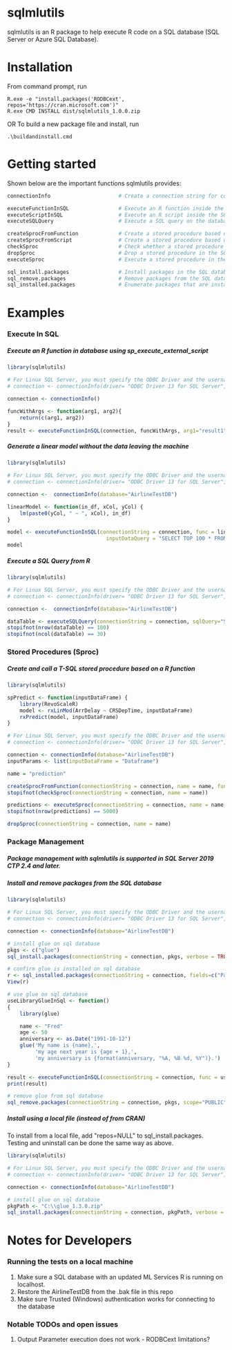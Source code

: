 # sqlmlutils

sqlmlutils is an R package to help execute R code on a SQL database (SQL Server or Azure SQL Database).

# Installation

From command prompt, run 
```
R.exe -e "install.packages('RODBCext', repos='https://cran.microsoft.com')"
R.exe CMD INSTALL dist/sqlmlutils_1.0.0.zip
```
OR
To build a new package file and install, run
```
.\buildandinstall.cmd
```

# Getting started

Shown below are the important functions sqlmlutils provides:
```R
connectionInfo                      # Create a connection string for connecting to the SQL database

executeFunctionInSQL                # Execute an R function inside the SQL database
executeScriptInSQL                  # Execute an R script inside the SQL database
executeSQLQuery                     # Execute a SQL query on the database and return the resultant table

createSprocFromFunction             # Create a stored procedure based on a R function inside the SQL database
createSprocFromScript               # Create a stored procedure based on a R script inside the SQL database
checkSproc                          # Check whether a stored procedure exists in the SQL database
dropSproc                           # Drop a stored procedure in the SQL database
executeSproc                        # Execute a stored procedure in the SQL database

sql_install.packages                # Install packages in the SQL database
sql_remove.packages                 # Remove packages from the SQL database
sql_installed.packages              # Enumerate packages that are installed on the SQL database
```

# Examples

### Execute In SQL
##### Execute an R function in database using sp_execute_external_script

```R
library(sqlmlutils)

# For Linux SQL Server, you must specify the ODBC Driver and the username/password because there is no Trusted_Connection/Implied Authentication support yet.
# connection <- connectionInfo(driver= "ODBC Driver 13 for SQL Server", database="AirlineTestDB", uid = "username", pwd = "password")

connection <- connectionInfo()

funcWithArgs <- function(arg1, arg2){
    return(c(arg1, arg2))
}
result <- executeFunctionInSQL(connection, funcWithArgs, arg1="result1", arg2="result2")
```

##### Generate a linear model without the data leaving the machine

```R
library(sqlmlutils)

# For Linux SQL Server, you must specify the ODBC Driver and the username/password because there is no Trusted_Connection/Implied Authentication support yet.
# connection <- connectionInfo(driver= "ODBC Driver 13 for SQL Server", database="AirlineTestDB", uid = "username", pwd = "password")

connection <-  connectionInfo(database="AirlineTestDB")

linearModel <- function(in_df, xCol, yCol) {
    lm(paste0(yCol, " ~ ", xCol), in_df)
}

model <- executeFunctionInSQL(connectionString = connection, func = linearModel, xCol = "CRSDepTime", yCol = "ArrDelay", 
                                inputDataQuery = "SELECT TOP 100 * FROM airline5000")
model
```

##### Execute a SQL Query from R

```R
library(sqlmlutils)

# For Linux SQL Server, you must specify the ODBC Driver and the username/password because there is no Trusted_Connection/Implied Authentication support yet.
# connection <- connectionInfo(driver= "ODBC Driver 13 for SQL Server", database="AirlineTestDB", uid = "username", pwd = "password")

connection <-  connectionInfo(database="AirlineTestDB")

dataTable <- executeSQLQuery(connectionString = connection, sqlQuery="SELECT TOP 100 * FROM airline5000")
stopifnot(nrow(dataTable) == 100)
stopifnot(ncol(dataTable) == 30)
```

### Stored Procedures (Sproc)
##### Create and call a T-SQL stored procedure based on a R function

```R
library(sqlmlutils)

spPredict <- function(inputDataFrame) {
    library(RevoScaleR)
    model <- rxLinMod(ArrDelay ~ CRSDepTime, inputDataFrame)
    rxPredict(model, inputDataFrame)
}

# For Linux SQL Server, you must specify the ODBC Driver and the username/password because there is no Trusted_Connection/Implied Authentication support yet.
# connection <- connectionInfo(driver= "ODBC Driver 13 for SQL Server", database="AirlineTestDB", uid = "username", pwd = "password")

connection <- connectionInfo(database="AirlineTestDB")
inputParams <- list(inputDataFrame = "Dataframe")

name = "prediction"

createSprocFromFunction(connectionString = connection, name = name, func = spPredict, inputParams = inputParams)
stopifnot(checkSproc(connectionString = connection, name = name))

predictions <- executeSproc(connectionString = connection, name = name, inputDataFrame = "select ArrDelay, CRSDepTime, DayOfWeek from airline5000")
stopifnot(nrow(predictions) == 5000)

dropSproc(connectionString = connection, name = name)
```

### Package Management 

##### Package management with sqlmlutils is supported in SQL Server 2019 CTP 2.4 and later.

##### Install and remove packages from the SQL database

```R
library(sqlmlutils)

# For Linux SQL Server, you must specify the ODBC Driver and the username/password because there is no Trusted_Connection/Implied Authentication support yet.
# connection <- connectionInfo(driver= "ODBC Driver 13 for SQL Server", database="AirlineTestDB", uid = "username", pwd = "password")

connection <- connectionInfo(database="AirlineTestDB")

# install glue on sql database
pkgs <- c("glue")
sql_install.packages(connectionString = connection, pkgs, verbose = TRUE, scope="PUBLIC")

# confirm glue is installed on sql database
r <- sql_installed.packages(connectionString = connection, fields=c("Package", "LibPath", "Attributes", "Scope"))
View(r)

# use glue on sql database
useLibraryGlueInSql <- function()
{
    library(glue)

    name <- "Fred"
    age <- 50
    anniversary <- as.Date("1991-10-12")
    glue('My name is {name},',
         'my age next year is {age + 1},',
         'my anniversary is {format(anniversary, "%A, %B %d, %Y")}.')
}

result <- executeFunctionInSQL(connectionString = connection, func = useLibraryGlueInSql)
print(result)

# remove glue from sql database
sql_remove.packages(connectionString = connection, pkgs, scope="PUBLIC")
```

##### Install using a local file (instead of from CRAN)
To install from a local file, add "repos=NULL" to sql_install.packages. 
Testing and uninstall can be done the same way as above.

```R
library(sqlmlutils)

# For Linux SQL Server, you must specify the ODBC Driver and the username/password because there is no Trusted_Connection/Implied Authentication support yet.
# connection <- connectionInfo(driver= "ODBC Driver 13 for SQL Server", database="AirlineTestDB", uid = "username", pwd = "password")

connection <- connectionInfo(database="AirlineTestDB")

# install glue on sql database
pkgPath <- "C:\\glue_1.3.0.zip"
sql_install.packages(connectionString = connection, pkgPath, verbose = TRUE, scope="PUBLIC", repos=NULL)
```

# Notes for Developers

### Running the tests on a local machine

1. Make sure a SQL database with an updated ML Services R is running on localhost. 
2. Restore the AirlineTestDB from the .bak file in this repo 
3. Make sure Trusted (Windows) authentication works for connecting to the database
    
### Notable TODOs and open issues

1. Output Parameter execution does not work - RODBCext limitations?
